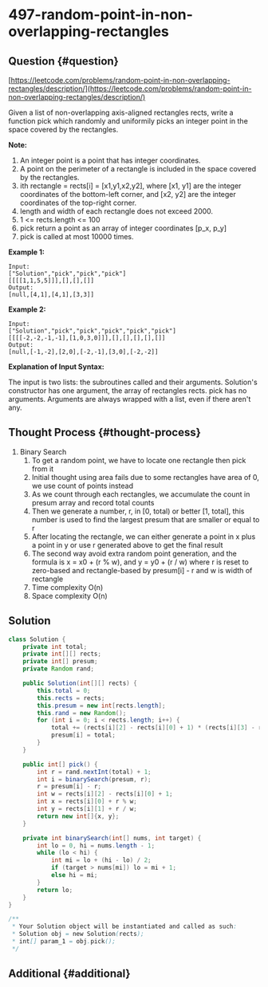 # 497-random-point-in-non-overlapping-rectangles

## Question {#question}

[https://leetcode.com/problems/random-point-in-non-overlapping-rectangles/description/](https://leetcode.com/problems/random-point-in-non-overlapping-rectangles/description/)

Given a list of non-overlapping axis-aligned rectangles rects, write a function pick which randomly and uniformily picks an integer point in the space covered by the rectangles.

**Note:**    


1. An integer point is a point that has integer coordinates. 
2. A point on the perimeter of a rectangle is included in the space covered by the rectangles. 
3. ith rectangle = rects\[i\] = \[x1,y1,x2,y2\], where \[x1, y1\] are the integer coordinates of the bottom-left corner, and \[x2, y2\] are the integer coordinates of the top-right corner.
4. length and width of each rectangle does not exceed 2000.
5. 1 &lt;= rects.length &lt;= 100
6. pick return a point as an array of integer coordinates \[p\_x, p\_y\]
7. pick is called at most 10000 times.

**Example 1:**

```text
Input: 
["Solution","pick","pick","pick"]
[[[[1,1,5,5]]],[],[],[]]
Output: 
[null,[4,1],[4,1],[3,3]]
```

**Example 2:**

```text
Input: 
["Solution","pick","pick","pick","pick","pick"]
[[[[-2,-2,-1,-1],[1,0,3,0]]],[],[],[],[],[]]
Output: 
[null,[-1,-2],[2,0],[-2,-1],[3,0],[-2,-2]]
```

**Explanation of Input Syntax:** 

The input is two lists: the subroutines called and their arguments. Solution's constructor has one argument, the array of rectangles rects. pick has no arguments. Arguments are always wrapped with a list, even if there aren't any.

## Thought Process {#thought-process}

1. Binary Search
   1. To get a random point, we have to locate one rectangle then pick from it
   2. Initial thought using area fails due to some rectangles have area of 0, we use count of points instead
   3. As we count through each rectangles, we accumulate the count in presum array and record total counts
   4. Then we generate a number, r,  in \[0, total\) or better \[1, total\], this number is used to find the largest presum that are smaller or equal to r
   5. After locating the rectangle, we can either generate a point in x plus a point in y or use r generated above to get the final result
   6. The second way avoid extra random point generation, and the formula is x = x0 + \(r % w\), and y = y0 + \(r / w\) where r is reset to zero-based and rectangle-based by presum\[i\] - r and w is width of rectangle
   7. Time complexity O\(n\)
   8. Space complexity O\(n\)

## Solution

```java
class Solution {
    private int total;
    private int[][] rects;
    private int[] presum;
    private Random rand;

    public Solution(int[][] rects) {
        this.total = 0;
        this.rects = rects;
        this.presum = new int[rects.length];
        this.rand = new Random();
        for (int i = 0; i < rects.length; i++) {
            total += (rects[i][2] - rects[i][0] + 1) * (rects[i][3] - rects[i][1] + 1) ;
            presum[i] = total;
        }
    }

    public int[] pick() {
        int r = rand.nextInt(total) + 1;
        int i = binarySearch(presum, r);
        r = presum[i] - r;
        int w = rects[i][2] - rects[i][0] + 1;
        int x = rects[i][0] + r % w;
        int y = rects[i][1] + r / w;
        return new int[]{x, y};
    }

    private int binarySearch(int[] nums, int target) {
        int lo = 0, hi = nums.length - 1;
        while (lo < hi) {
            int mi = lo + (hi - lo) / 2;
            if (target > nums[mi]) lo = mi + 1;
            else hi = mi;
        }
        return lo;
    }
}

/**
 * Your Solution object will be instantiated and called as such:
 * Solution obj = new Solution(rects);
 * int[] param_1 = obj.pick();
 */
```

## Additional {#additional}

